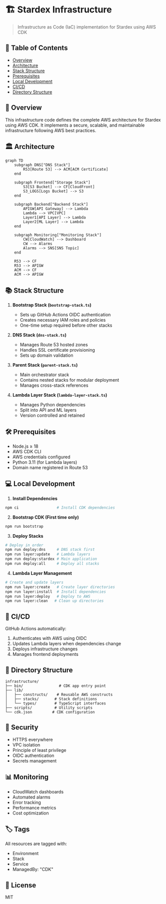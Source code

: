 # 🏗️ Stardex Infrastructure

> Infrastructure as Code (IaC) implementation for Stardex using AWS CDK

## 📑 Table of Contents

- [Overview](#-overview)
- [Architecture](#-architecture)
- [Stack Structure](#-stack-structure)
- [Prerequisites](#-prerequisites)
- [Local Development](#-local-development)
- [CI/CD](#-cicd)
- [Directory Structure](#-directory-structure)

## 🎯 Overview

This infrastructure code defines the complete AWS architecture for Stardex using AWS CDK. It implements a secure, scalable, and maintainable infrastructure following AWS best practices.

## 🏛️ Architecture

```mermaid
graph TD
    subgraph DNS["DNS Stack"]
        R53[Route 53] --> ACM[ACM Certificate]
    end

    subgraph Frontend["Storage Stack"]
        S3[S3 Bucket] --> CF[CloudFront]
        S3_LOGS[Logs Bucket] --> S3
    end

    subgraph Backend["Backend Stack"]
        APIGW[API Gateway] --> Lambda
        Lambda --> VPC[VPC]
        Layer1[API Layer] --> Lambda
        Layer2[ML Layer] --> Lambda
    end

    subgraph Monitoring["Monitoring Stack"]
        CW[CloudWatch] --> Dashboard
        CW --> Alarms
        Alarms --> SNS[SNS Topic]
    end

    R53 --> CF
    R53 --> APIGW
    ACM --> CF
    ACM --> APIGW
```

## 📚 Stack Structure

1. **Bootstrap Stack (`bootstrap-stack.ts`)**

   - Sets up GitHub Actions OIDC authentication
   - Creates necessary IAM roles and policies
   - One-time setup required before other stacks

2. **DNS Stack (`dns-stack.ts`)**

   - Manages Route 53 hosted zones
   - Handles SSL certificate provisioning
   - Sets up domain validation

3. **Parent Stack (`parent-stack.ts`)**

   - Main orchestrator stack
   - Contains nested stacks for modular deployment
   - Manages cross-stack references

4. **Lambda Layer Stack (`lambda-layer-stack.ts`)**
   - Manages Python dependencies
   - Split into API and ML layers
   - Version controlled and retained

## 🛠️ Prerequisites

- Node.js ≥ 18
- AWS CDK CLI
- AWS credentials configured
- Python 3.11 (for Lambda layers)
- Domain name registered in Route 53

## 💻 Local Development

1. **Install Dependencies**

```bash
npm ci                 # Install CDK dependencies
```

2. **Bootstrap CDK (First time only)**

```bash
npm run bootstrap
```

3. **Deploy Stacks**

```bash
# Deploy in order
npm run deploy:dns     # DNS stack first
npm run layer:update   # Lambda layers
npm run deploy:stardex # Main application
npm run deploy:all     # Deploy all stacks
```

4. **Lambda Layer Management**

```bash
# Create and update layers
npm run layer:create   # Create layer directories
npm run layer:install  # Install dependencies
npm run layer:deploy   # Deploy to AWS
npm run layer:clean   # Clean up directories
```

## 🚀 CI/CD

GitHub Actions automatically:

1. Authenticates with AWS using OIDC
2. Updates Lambda layers when dependencies change
3. Deploys infrastructure changes
4. Manages frontend deployments

## 📂 Directory Structure

```
infrastructure/
├── bin/                # CDK app entry point
├── lib/
│   ├── constructs/    # Reusable AWS constructs
│   ├── stacks/       # Stack definitions
│   └── types/        # TypeScript interfaces
├── scripts/          # Utility scripts
└── cdk.json         # CDK configuration
```

## 🔐 Security

- HTTPS everywhere
- VPC isolation
- Principle of least privilege
- OIDC authentication
- Secrets management

## 📊 Monitoring

- CloudWatch dashboards
- Automated alarms
- Error tracking
- Performance metrics
- Cost optimization

## 🏷️ Tags

All resources are tagged with:

- Environment
- Stack
- Service
- ManagedBy: "CDK"

## 📝 License

MIT
